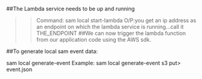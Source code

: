 ##The Lambda service needs to be up and running
>>Command: sam local start-lambda
O/P:you get an ip address as an endpoint on which the lambda service is running...call it THE_ENDPOINT
##We can now trigger the lambda function from our application code using the AWS sdk.



##To generate local sam event data:

sam local generate-event <service> <event>
Example: sam local generate-event s3 put> event.json
